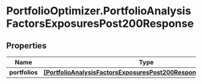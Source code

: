 # PortfolioOptimizer.PortfolioAnalysisFactorsExposuresPost200Response

## Properties

Name | Type | Description | Notes
------------ | ------------- | ------------- | -------------
**portfolios** | [**[PortfolioAnalysisFactorsExposuresPost200ResponsePortfoliosInner]**](PortfolioAnalysisFactorsExposuresPost200ResponsePortfoliosInner.md) |  | 


